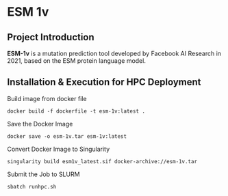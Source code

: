 # ESM 1v
## Project Introduction  
**ESM-1v** is a mutation prediction tool developed by Facebook AI Research in 2021, based on the ESM protein language model.

## Installation & Execution for HPC Deployment
Build image from docker file
```shell
docker build -f dockerfile -t esm-1v:latest .
```

Save the Docker Image
```shell
docker save -o esm-1v.tar esm-1v:latest
```

Convert Docker Image to Singularity
```shell
singularity build esm1v_latest.sif docker-archive://esm-1v.tar
```

Submit the Job to SLURM
```shell
sbatch runhpc.sh
```
